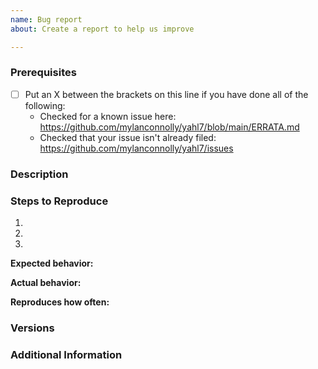 ```yaml
---
name: Bug report
about: Create a report to help us improve

---
```


<!--

Have you read our Code of Conduct? By filing an Issue, you are expected to comply with it, including treating everyone with respect: https://github.com/mylanconnolly/yahl7/blob/main/CODE_OF_CONDUCT.md

-->

### Prerequisites

* [ ] Put an X between the brackets on this line if you have done all of the following:
    * Checked for a known issue here: <https://github.com/mylanconnolly/yahl7/blob/main/ERRATA.md>
    * Checked that your issue isn't already filed: <https://github.com/mylanconnolly/yahl7/issues>

### Description

<!-- Description of the issue -->

### Steps to Reproduce

1. <!-- First Step -->
2. <!-- Second Step -->
3. <!-- and so on… -->

**Expected behavior:**

<!-- What you expect to happen -->

**Actual behavior:**

<!-- What actually happens -->

**Reproduces how often:**

<!-- What percentage of the time does it reproduce? -->

### Versions

<!-- Which version of the gem are you using? -->

### Additional Information

<!-- Any additional information, configuration or data that might be necessary to reproduce the issue. -->
